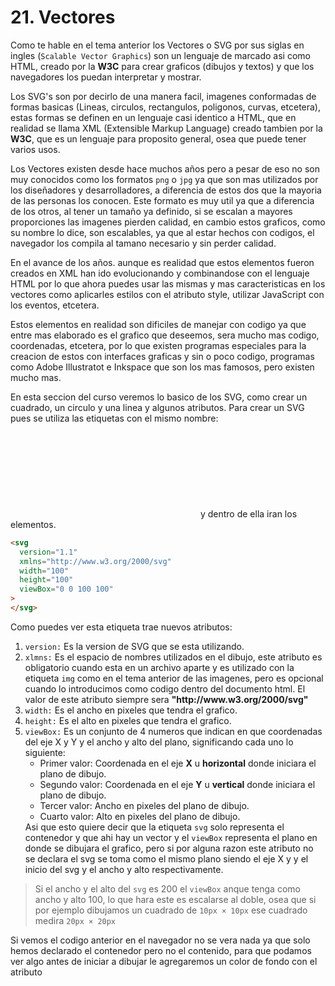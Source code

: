 # 21. Vectores

Como te hable en el tema anterior los Vectores o SVG por sus siglas en ingles (<code>Scalable Vector Graphics</code>) son un lenguaje de marcado asi como HTML, creado por la **W3C** para crear graficos (dibujos y textos) y que los navegadores los puedan interpretar y mostrar.

Los SVG's son por decirlo de una manera facil, imagenes conformadas de formas basicas (Lineas, circulos, rectangulos, poligonos, curvas, etcetera), estas formas se definen en un lenguaje casi identico a HTML, que en realidad se llama XML (Extensible Markup Language) creado tambien por la **W3C**, que es un lenguaje para proposito general, osea que puede tener varios usos.

Los Vectores existen desde hace muchos años pero a pesar de eso no son muy conocidos como los formatos <code>png</code> o <code>jpg</code> ya que son mas utilizados por los diseñadores y desarrolladores, a diferencia de estos dos que la mayoria de las personas los conocen. Este formato es muy util ya que a diferencia de los otros, al tener un tamaño ya definido, si se escalan a mayores proporciones las imagenes pierden calidad, en cambio estos graficos, como su nombre lo dice, son escalables, ya que al estar hechos con codigos, el navegador los compila al tamano necesario y sin perder calidad. 

En el avance de los años. aunque es realidad que estos elementos fueron creados en XML han ido evolucionando y combinandose con el lenguaje HTML por lo que ahora puedes usar las mismas y mas caracteristicas en los vectores como aplicarles estilos con el atributo style, utilizar JavaScript con los eventos, etcetera.

Estos elementos en realidad son dificiles de manejar con codigo ya que entre mas elaborado es el grafico que deseemos, sera mucho mas codigo, coordenadas, etcetera, por lo que existen programas especiales para la creacion de estos con interfaces graficas y sin o poco codigo, programas como Adobe Illustratot e Inkspace que son los mas famosos, pero existen mucho mas.

En esta seccion del curso veremos lo basico de los SVG, como crear un cuadrado, un circulo y una linea y algunos atributos. Para crear un SVG pues se utiliza las etiquetas con el mismo nombre: <code><svg></svg></code> y dentro de ella iran los elementos.

```html
<svg
  version="1.1"
  xmlns="http://www.w3.org/2000/svg"
  width="100"
  height="100"
  viewBox="0 0 100 100"
>
</svg>
```

Como puedes ver esta etiqueta trae nuevos atributos:

<ol>
  <li><code>version:</code> Es la version de SVG que se esta utilizando.</li>
  <li>
    <code>xlmns:</code> Es el espacio de nombres utilizados en el dibujo, este
    atributo es obligatorio cuando esta en un archivo aparte y es utilizado
    con la etiqueta <code>img</code> como en el tema anterior de las
    imagenes, pero es opcional cuando lo introducimos como codigo dentro del
    documento html. El valor de este atributo siempre sera
    <b>"http://www.w3.org/2000/svg"</b>
  </li>
  <li><code>width:</code> Es el ancho en pixeles que tendra el grafico.</li>
  <li><code>height:</code> Es el alto en pixeles que tendra el grafico.</li>
  <li>
    <code>viewBox:</code> Es un conjunto de 4 numeros que indican en que
    coordenadas del eje X y Y y el ancho y alto del plano, significando cada
    uno lo siguiente:
    <ul>
      <li>
        Primer valor: Coordenada en el eje <b>X</b> u
        <b>horizontal</b> donde iniciara el plano de dibujo.
      </li>
      <li>
        Segundo valor: Coordenada en el eje <b>Y</b> u <b>vertical</b> donde
        iniciara el plano de dibujo.
      </li>
      <li>Tercer valor: Ancho en pixeles del plano de dibujo.</li>
      <li>Cuarto valor: Alto en pixeles del plano de dibujo.</li>
    </ul>
    Asi que esto quiere decir que la etiqueta <code>svg</code> solo
    representa el contenedor y que ahi hay un vector y el
    <code>viewBox</code> representa el plano en donde se dibujara el
    grafico, pero si por alguna razon este atributo no se declara el svg se
    toma como el mismo plano siendo el eje X y y el inicio del svg y el
    ancho y alto respectivamente.
  </li>
</ol>

<blockquote>
  Si el ancho y el alto del <code>svg</code> es 200 el <code>viewBox</code> anque tenga como ancho y alto 100, lo que hara este es escalarse al doble, osea que si por ejemplo dibujamos un cuadrado de <code>10px × 10px</code> ese cuadrado medira <code>20px × 20px</code>
</blockquote>

Si vemos el codigo anterior en el navegador no se vera nada ya que solo hemos declarado el contenedor pero no el contenido, para que podamos ver algo antes de iniciar a dibujar le agregaremos un color de fondo con el atributo <code><style></code>.

```html
<svg
  style="background-color: gray;"
>
</svg>
```

<div class="iframe">
<div class="iframe-title">Resultado</div>
<iframe src="./iframes/vectores1.html"></iframe>
</div>

Ahora podras ver un cuadrado de color gris y de 100px de alto y ancho.

Ahora empezaremos dibujando un rectangulo que empiece a dibujarse 10px en eje X y 30px en el eje Y y que tenga un alto de 40px y un ancho de 70px utilizando la etiqueta <code><rect></code> dentro del <code><svg></code> como todo lo demas que haremos.

```html
<rect x="10" y="30" width="70" height="40" />
```

<div class="iframe">
<div class="iframe-title">Resultado</div>
<iframe src="./iframes/vectores2.html"></iframe>
</div>

Como puedes ver en el navegador se dibuja un rectangulo de color negro en la posicion que nosotros definimos y en del tamaño que definimos. y este tiene dos nuevos atributos que son <code>x</code> - <code>y</code> que al igual que los dos primeros valores de <code>viewBox</code> representan las coordernadas donde se dibujara el rectangulo.

existen muchos atributos para estos elementos pero veremos 3 mas que son:

1. <code>fill</code>: es el color (en formato hexadecimal <code>#000000</code> obligatoriamente) de relleno de la figura.
2. <code>stroke</code>: el color pero del trazo o borde igual en formato hexadecimal.
3. <code>stroke-width</code>: es el ancho del trazo.

Ahora haremos que ese rectangulo tenga un color blanco (<code>#FFFFFF</code>) de fondo, un azul (<code>#0066FF</code>) de trazo y un ancho de 5px;

```html
<rect
  fill="#FFFFFF"
  stroke="#0066FF"
  stroke-width="5"
/>
```

<div class="iframe">
<div class="iframe-title">Resultado</div>
<iframe src="./iframes/vectores3.html"></iframe>
</div>

Como puedes ver hasta ahora todo ha funcionado correctamente, ahora lo que haremos sera un circulo, asi que utilizaremos la etiqueta <code><circle></code> y por ahora comentaremos la etiqueta del rectangulo para que nuestros dibujos no se revuelvan;

```html
<circle
  cx="50"
  cy="50"
  r="25"
  fill="#FFFFFF"
  stroke="#0066FF"
/>
```

<div class="iframe">
<div class="iframe-title">Resultado</div>
<iframe src="./iframes/vectores4.html"></iframe>
</div>

Como puedes ver ahora se dibuja un circulo al centro del cuadrado gris y han cambiado algunos atributos como <code>x</code> por <code>cx</code> y <code>y</code> por <code>cy</code> ademas que ahora agregamos el atributo <code>r</code>

1. <code>cx</code>: este atributo es especial ya que lo que le dice al navegador es donde se colocara el centro del circulo en el eje X o vertical, a diferencia del rectangulo que dice donde se colocara la esquina superior izquierda.
2. <code>cy</code>: al igual que el anterior pero en el eje Y u horizontal.
3. <code>r</code>: Es la abreviatura de <span class="emphasis">radius</span> y pues indica eso, el radio del circulo.

Por ultimo dibujaremos dos trazos o lineas que formaran una X, y para esto se utiliza la etiqueta <code><path></code> asi que haremos lo mismo que lo anterior de comentar la etiqueta <code><circle></code>

```html
<path
  d="M 0,0 L 100,100 M 100,0 L 0,100"
  stroke="black"
/>
```

<div class="iframe">
<div class="iframe-title">Resultado</div>
<iframe src="./iframes/vectores5.html"></iframe>
</div>

Si vemos el resultado del codigo anterior veremos que se forma una x perfecta en el cuadrado, pero talvex te cueste entender los valores, y esta es una de las razones por la cual utilizamos programas graficos en vez de escribir el codigo a mano. Pero te explicaremos esto que en realidad no es muy dificil.

El atributo <code>d</code> viene de la palabra <span class="emphasis">drawn</span> que español significaria dibujo o grafico y su valor es una cadena de comandos para dibujar estos trazos, los dos mas basicos son <code>M</code> y <code>L</code> que significan <span class="emphasis">MoveTo</span> y <span class="emphasis">LineTo</span> respectivamente, y los dos numeros son coordenadas en los dos ejes, X y Y respectivamente.

- <code>M</code> : Le estamos indicando al navegador que mueva el inicio del trazo a las coordenadas que le indicamos.
- <code>L</code> : Ahora le indicamos que dibuje un trazo desde la coordenadas que lo movimos anteriormente hasta las coordenadas que le indicamos seguidamente.

```text
M 0,0
El punto inicial de coloca a 0px en el eje X y Y (Esquina superior izquierda)

L 100,100
Se crea una linea o trazo a 100px en el eje X y Y (Esquina inferior derecha)

M 100,0
Se mueve el siguiente trazo hasta 100px en el eje X y 0px en el eje Y (Esquina superior derecha)

L 0,100
Se crea un nuevo trazo hasta 0px en el eje X y 100px en el eje Y (Esquina inferior izquierda)
```

Como ves, los svg se tratan de codigo y mucho mas codigo entre mas elaborado es el trazo, pero espero que esta introduccion te haya ayudado y ya sepas defenderte en lo basico de los graficos vectoriales.

<div class="pagination">
  <a href="#/imagenes" class="pagination-button">← Imagenes</a>
  <a href="#/figuras" class="pagination-button">Figuras →</a>
</div>